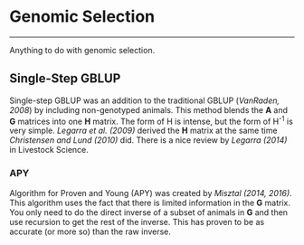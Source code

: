 <h1>Genomic Selection</h1>

<hr />

Anything to do with genomic selection. 

<h2>Single-Step GBLUP</h2>

Single-step GBLUP was an addition to the traditional GBLUP (<cite>VanRaden, 2008</cite>) by including non-genotyped animals. This method blends the <b>A</b> and <b>G</b> matrices into one <b>H</b> matrix. The form of H is intense, but the form of H<sup>-1</sup> is very simple. <cite>Legarra et al. (2009)</cite> derived the <b>H</b> matrix at the same time <cite>Christensen and Lund (2010)</cite> did. There is a nice review by <cite>Legarra (2014)</cite> in Livestock Science. 

<h3>APY</h3>

Algorithm for Proven and Young (APY) was created by <cite>Misztal (2014, 2016)</cite>. This algorithm uses the fact that there is limited information in the <b>G</b> matrix. You only need to do the direct inverse of a subset of animals in <b>G</b> and then use recursion to get the rest of the inverse. This has proven to be as accurate (or more so) than the raw inverse. 
